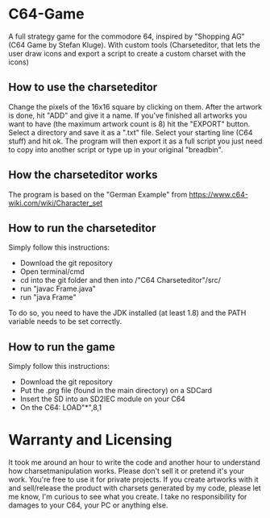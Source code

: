 # C64-Game
A full strategy game for the commodore 64, inspired by "Shopping AG" (C64 Game by Stefan Kluge).
With custom tools (Charseteditor, that lets the user draw icons and export a script to create a custom charset with the icons)

## How to use the charseteditor
Change the pixels of the 16x16 square by clicking on them. 
After the artwork is done, hit "ADD" and give it a name.
If you've finished all artworks you want to have (the maximum artwork count is 8) hit the "EXPORT" button.
Select a directory and save it as a ".txt" file. Select your starting line (C64 stuff) and hit ok.
The program will then export it as a full script you just need to copy into another script or type up in your original "breadbin".

## How the charseteditor works
The program is based on the "German Example" from https://www.c64-wiki.com/wiki/Character_set 

## How to run the charseteditor
Simply follow this instructions:
- Download the git repository
- Open terminal/cmd
- cd into the git folder and then into /"C64 Charseteditor"/src/
- run "javac Frame.java"
- run "java Frame"

To do so, you need to have the JDK installed (at least 1.8) and the PATH variable needs to be set correctly.

## How to run the game
Simply follow this instructions:
 - Download the git repository
 - Put the .prg file (found in the main directory) on a SDCard
 - Insert the SD into an SD2IEC module on your C64
 - On the C64: LOAD"\*",8,1

# Warranty and Licensing
It took me around an hour to write the code and another hour to understand how charsetmanipulation works. 
Please don't sell it or pretend it's your work. You're free to use it for private projects. 
If you create artworks with it and sell/release the product with charsets generated by my code, please let me know, I'm curious to see what you create.
I take no responsibility for damages to your C64, your PC or anything else.
